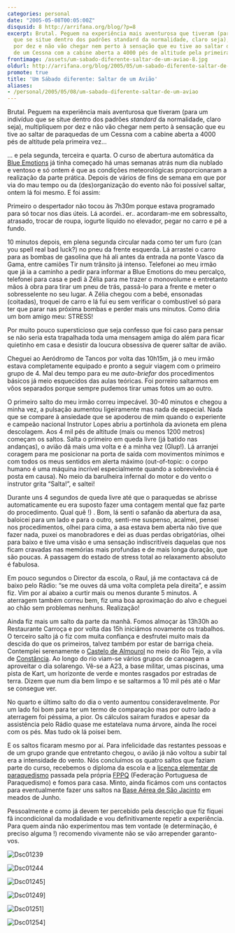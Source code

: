 ```yaml
---
categories: personal
date: "2005-05-08T00:05:00Z"
disqusid: 8 http://arrifana.org/blog/?p=8
excerpt: Brutal. Peguem na experiência mais aventurosa que tiveram (para um indivíduo
  que se situe dentro dos padrões standard da normalidade, claro seja), multipliquem
  por dez e não vão chegar nem perto à sensação que eu tive ao saltar de paraquedas
  de um Cessna com a cabine aberta a 4000 pés de altitude pela primeira vez...
frontimage: /assets/um-sabado-diferente-saltar-de-um-aviao-8.jpg
oldurl: http://arrifana.org/blog/2005/05/um-sabado-diferente-saltar-de-um-aviao/
promote: true
title: 'Um Sábado diferente: Saltar de um Avião'
aliases:
- /personal/2005/05/08/um-sabado-diferente-saltar-de-um-aviao
---
```


Brutal. Peguem na experiência mais aventurosa que tiveram (para um indivíduo que se situe dentro dos padrões *standard* da normalidade, claro seja), multipliquem por dez e não vão chegar nem perto à sensação que eu tive ao saltar de paraquedas de um Cessna com a cabine aberta a 4000 pés de altitude pela primeira vez…

... e pela segunda, terceira e quarta. O curso de abertura automática da [Blue Emotions][2] já tinha começado há umas semanas atrás num dia nublado e ventoso e só ontem é que as condições meteorológicas proporcionaram a realização da parte prática. Depois de vários de fins de semana em que por via do mau tempo ou da (des)organização do evento não foi possível saltar, ontem lá foi mesmo. E foi assim:

Primeiro o despertador não tocou às 7h30m porque estava programado para só tocar nos dias úteis. Lá acordei.. er.. acordaram-me em sobressalto, atrasado, trocar de roupa, iogurte líquido no elevador, pegar no carro e pé a fundo.

10 minutos depois, em plena segunda circular nada como ter um furo (can you spell real bad luck?) no pneu da frente esquerda. Lá arrastei o carro para as bombas de gasolina que há ali antes da entrada na ponte Vasco da Gama, entre camiões Tir num trânsito já intenso. Telefonei ao meu irmão que já ia a caminho a pedir para informar a Blue Emotions do meu percalço, telefonei para casa e pedi à Zélia para me trazer o monovolume e entretanto mãos à obra para tirar um pneu de trás, passá-lo para a frente e meter o sobresselente no seu lugar. A Zélia chegou com a bebé, ensonadas (coitadas), troquei de carro e lá fui eu sem verificar o combustível só para ter que parar nas próxima bombas e perder mais uns minutos. Como diria um bom amigo meu: STRESS!

Por muito pouco supersticioso que seja confesso que foi caso para pensar se não seria esta trapalhada toda uma mensagem amiga do além para ficar quietinho em casa e desistir da loucura obsessiva de querer saltar de avião.

Cheguei ao Aeródromo de Tancos por volta das 10h15m, já o meu irmão estava completamente equipado e pronto a seguir viagem com o primeiro grupo de 4. Mal deu tempo para eu me *auto-briefar* dos procedimentos básicos já meio esquecidos das aulas teóricas. Foi porreiro saltarmos em vôos separados porque sempre pudemos tirar umas fotos um ao outro.

O primeiro  salto do meu irmão correu impecável. 30-40 minutos e chegou a minha vez, a pulsação aumentou ligeiramente mas nada de especial. Nada que se compare à ansiedade que se apoderou de mim quando o experiente e campeão nacional Instrutor Lopes abriu a portinhola da avioneta em plena descolagem. Aos 4 mil pés de altitude (mais ou menos 1200 metros) começam os saltos. Salta o primeiro em queda livre (já batido nas andanças), o avião dá mais uma volta e é a minha vez (Glup!). Lá arranjei coragem para me posicionar na porta de saída com movimentos mínimos e com todos os meus sentidos em alerta máximo (out-of-topic: o corpo humano é uma máquina incrível especialmente quando a sobrevivência é posta em causa). No meio da barulheira infernal do motor e do vento o instrutor grita “Salta!”, e saltei!

Durante uns 4 segundos de queda livre até que o paraquedas se abrisse automaticamente eu era suposto fazer uma contagem mental que faz parte do procedimento. Qual quê !) . Bom, lá senti o safanão da abertura da asa, baloicei para um lado e para o outro, senti-me suspenso, acalmei, pensei nos procedimentos, olhei para cima, a asa estava bem aberta não tive que fazer nada, puxei os manobradores e dei as duas perdas obrigatórias, olhei para baixo e tive uma visão e uma sensação indiscritíveis daquelas que nos ficam cravadas nas memórias mais profundas e de mais longa duração, que são poucas. A passagem do estado de stress total ao relaxamento absoluto é fabulosa.

Em pouco segundos o Director da escola, o Raul, já me contactava cá de baixo pelo Rádio: “se me ouves dá uma volta completa pela direita”, e assim fiz. Vim por aí abaixo a curtir mais ou menos durante 5 minutos. A aterragem também correu bem, fiz uma boa aproximação do alvo e cheguei ao chão sem problemas nenhuns. Realização!

Ainda fiz mais um salto da parte da manhã. Fomos almoçar às 13h30h ao Restaurante Carroça e por volta das 15h iniciámos novamente os trabalhos. O terceiro salto já o fiz com muita confiança e desfrutei muito mais da descida do que os primeiros, talvez também por estar de barriga cheia. Contemplei  serenamente o [Castelo de Almourol][3] no meio do Rio Tejo, a vila de [Constância][4]. Ao longo do rio viam-se vários grupos de canoagem a aproveitar o dia solarengo. Vê-se a A23, a base militar, umas piscinas, uma pista de Kart, um horizonte de verde e montes rasgados por estradas de terra. Dizem que num dia bem limpo e se saltarmos a 10 mil pés até o Mar se consegue ver.

No quarto e último salto do dia o vento aumentou consideravelmente. Por um lado foi bom para ter um termo de comparação mas por outro lado a aterragem foi péssima, a pior. Os cálculos saíram furados e apesar da assistência pelo Rádio quase me estatelava numa árvore, ainda lhe rocei com os pés. Mas tudo ok lá poisei bem.

E os saltos ficaram mesmo por aí. Para infelicidade das restantes pessoas e de um grupo grande que entretanto chegou, o avião já não voltou a subir tal era a intensidade do vento. Nós concluímos os quatro saltos que faziam parte do curso, recebemos o diploma da escola e a [licença elementar de paraquedismo][5] passada pela própria [FPPQ][6] (Federação Portuguesa de Paraquedismo) e fomos para casa. Minto, ainda ficámos com uns contactos para eventualmente fazer uns saltos na [Base Aérea de São Jacinto][7] em meados de Junho.

Pessoalmente e como já devem ter percebido pela descrição que fiz fiquei fã incondicional da modalidade e vou definitivamente repetir a experiência. Para quem ainda não experimentou mas tem vontade (e determinação, é preciso alguma !)  recomendo vivamente não se vão arrepender garanto-vos.

![Dsc01239](/assets/um-sabado-diferente-saltar-de-um-aviao-3.jpg "Dsc01239")

![Dsc01244](/assets/um-sabado-diferente-saltar-de-um-aviao-4.jpg "Dsc01244")

![Dsc01245](/assets/um-sabado-diferente-saltar-de-um-aviao-5.jpg "Dsc01245")]

![Dsc01249](/assets/um-sabado-diferente-saltar-de-um-aviao-6.jpg "Dsc01249")]

![Dsc01251](/assets/um-sabado-diferente-saltar-de-um-aviao-7.jpg "Dsc01251")]

![Dsc01254](/assets/um-sabado-diferente-saltar-de-um-aviao-8.jpg "Dsc01254")]

[2]: http://www.blue-emotions.pt/
[3]: http://castelosdeportugal.no.sapo.pt/almourol.htm
[4]: http://www.cm-constancia.pt/
[5]: http://www.fppq.pt/regulamento/n3.html
[6]: http://www.fppq.pt/
[7]: http://www.geocities.com/Area51/5906/paras.htm?sj.htm~principal
[8]: /uploads/DSC01239.jpg
[9]: /uploads/DSC01244.jpg
[10]: /uploads/DSC01245.jpg
[11]: /uploads/DSC01249.jpg
[12]: /uploads/DSC01251.jpg
[13]: /uploads/DSC01254.jpg